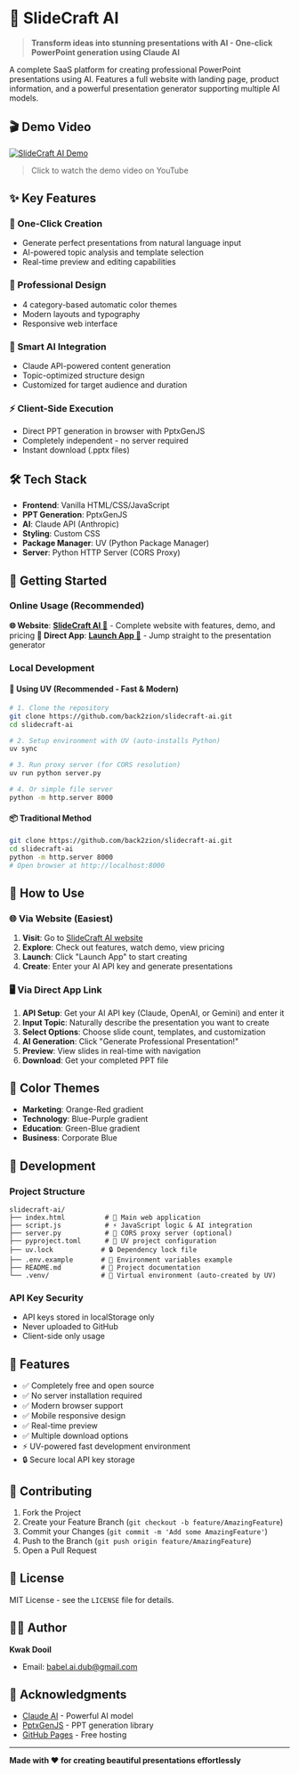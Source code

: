 # 🚀 SlideCraft AI

> **Transform ideas into stunning presentations with AI - One-click PowerPoint generation using Claude AI**

A complete SaaS platform for creating professional PowerPoint presentations using AI. Features a full website with landing page, product information, and a powerful presentation generator supporting multiple AI models.

## 🎬 Demo Video
[![SlideCraft AI Demo](https://img.youtube.com/vi/pBW2L7jmffw/0.jpg)](https://youtu.be/pBW2L7jmffw?si=BnozBR-e7pAHQjBK)
> Click to watch the demo video on YouTube

## ✨ Key Features

### 🎯 One-Click Creation
- Generate perfect presentations from natural language input
- AI-powered topic analysis and template selection  
- Real-time preview and editing capabilities

### 🎨 Professional Design
- 4 category-based automatic color themes
- Modern layouts and typography
- Responsive web interface

### 🤖 Smart AI Integration
- Claude API-powered content generation
- Topic-optimized structure design
- Customized for target audience and duration

### ⚡ Client-Side Execution
- Direct PPT generation in browser with PptxGenJS
- Completely independent - no server required
- Instant download (.pptx files)

## 🛠️ Tech Stack

- **Frontend**: Vanilla HTML/CSS/JavaScript
- **PPT Generation**: PptxGenJS
- **AI**: Claude API (Anthropic)
- **Styling**: Custom CSS
- **Package Manager**: UV (Python Package Manager)
- **Server**: Python HTTP Server (CORS Proxy)

## 🚀 Getting Started

### Online Usage (Recommended)
**🌐 Website**: **[SlideCraft AI 🔗](https://back2zion.github.io/slidecraft-ai/)** - Complete website with features, demo, and pricing
**🚀 Direct App**: **[Launch App 🔗](https://back2zion.github.io/slidecraft-ai/app.html)** - Jump straight to the presentation generator

### Local Development

#### 🚀 Using UV (Recommended - Fast & Modern)
```bash
# 1. Clone the repository
git clone https://github.com/back2zion/slidecraft-ai.git
cd slidecraft-ai

# 2. Setup environment with UV (auto-installs Python)
uv sync

# 3. Run proxy server (for CORS resolution)
uv run python server.py

# 4. Or simple file server
python -m http.server 8000
```

#### 📦 Traditional Method
```bash
git clone https://github.com/back2zion/slidecraft-ai.git
cd slidecraft-ai
python -m http.server 8000
# Open browser at http://localhost:8000
```

## 📝 How to Use

### 🌐 Via Website (Easiest)
1. **Visit**: Go to [SlideCraft AI website](https://back2zion.github.io/slidecraft-ai/)
2. **Explore**: Check out features, watch demo, view pricing
3. **Launch**: Click "Launch App" to start creating
4. **Create**: Enter your AI API key and generate presentations

### 🖥️ Via Direct App Link
1. **API Setup**: Get your AI API key (Claude, OpenAI, or Gemini) and enter it
2. **Input Topic**: Naturally describe the presentation you want to create
3. **Select Options**: Choose slide count, templates, and customization
4. **AI Generation**: Click "Generate Professional Presentation!"
5. **Preview**: View slides in real-time with navigation
6. **Download**: Get your completed PPT file

## 🎨 Color Themes

- **Marketing**: Orange-Red gradient
- **Technology**: Blue-Purple gradient  
- **Education**: Green-Blue gradient
- **Business**: Corporate Blue

## 🔧 Development

### Project Structure
```
slidecraft-ai/
├── index.html          # 🎨 Main web application
├── script.js           # ⚡ JavaScript logic & AI integration
├── server.py           # 🔧 CORS proxy server (optional)
├── pyproject.toml      # 🚀 UV project configuration
├── uv.lock            # 🔒 Dependency lock file
├── .env.example       # 🔑 Environment variables example
├── README.md          # 📖 Project documentation
└── .venv/             # 🐍 Virtual environment (auto-created by UV)
```

### API Key Security
- API keys stored in localStorage only
- Never uploaded to GitHub
- Client-side only usage

## 🌟 Features

- ✅ Completely free and open source
- ✅ No server installation required
- ✅ Modern browser support
- ✅ Mobile responsive design
- ✅ Real-time preview
- ✅ Multiple download options
- ⚡ UV-powered fast development environment
- 🔒 Secure local API key storage

## 🤝 Contributing

1. Fork the Project
2. Create your Feature Branch (`git checkout -b feature/AmazingFeature`)
3. Commit your Changes (`git commit -m 'Add some AmazingFeature'`)
4. Push to the Branch (`git push origin feature/AmazingFeature`)
5. Open a Pull Request

## 📄 License

MIT License - see the `LICENSE` file for details.

## 👨‍💻 Author

**Kwak Dooil**
- Email: [babel.ai.dub@gmail.com](mailto:babel.ai.dub@gmail.com)

## 🙏 Acknowledgments

- [Claude AI](https://claude.ai) - Powerful AI model
- [PptxGenJS](https://gitbrent.github.io/PptxGenJS/) - PPT generation library
- [GitHub Pages](https://pages.github.com/) - Free hosting

---

**Made with ❤️ for creating beautiful presentations effortlessly**